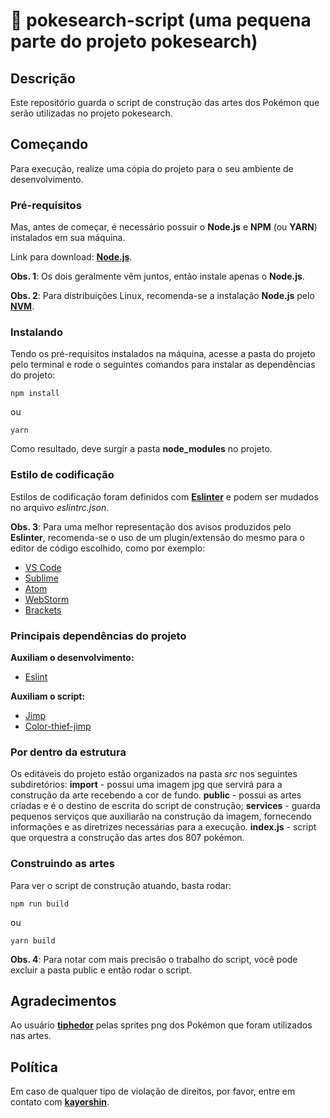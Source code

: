 # :milky_way: pokesearch-script (uma pequena parte do projeto pokesearch)

## Descrição

Este repositório guarda o script de construção das artes dos Pokémon que serão utilizadas no projeto pokesearch.

## Começando

Para execução, realize uma cópia do projeto para o seu ambiente de desenvolvimento.

### Pré-requisitos

Mas, antes de começar, é necessário possuir o **Node.js** e **NPM** (ou **YARN**) instalados em sua máquina.

Link para download: [**Node.js**](https://nodejs.org/en/download/).

**Obs. 1**: Os dois geralmente vêm juntos, então instale apenas o **Node.js**.

**Obs. 2**: Para distribuições Linux, recomenda-se a instalação **Node.js** pelo [**NVM**](https://github.com/creationix/nvm).

### Instalando

Tendo os pré-requisitos instalados na máquina, acesse a pasta do projeto pelo terminal e rode o seguintes comandos para instalar as dependências do projeto:

```
npm install
```
ou
```
yarn
```

Como resultado, deve surgir a pasta **node_modules** no projeto.

### Estilo de codificação

Estilos de codificação foram definidos com [**Eslinter**](https://eslint.org/) e podem ser mudados no arquivo *eslintrc.json*.

**Obs. 3**: Para uma melhor representação dos avisos produzidos pelo **Eslinter**, recomenda-se o uso de um plugin/extensão do mesmo para o editor de código escolhido, como por exemplo:

- [VS Code](https://marketplace.visualstudio.com/items?itemName=dbaeumer.vscode-eslint)
- [Sublime](https://github.com/SublimeLinter/SublimeLinter-eslint)
- [Atom](https://atom.io/packages/linter-eslint)
- [WebStorm](https://www.jetbrains.com/help/webstorm/eslint.html)
- [Brackets](https://github.com/brackets-userland/brackets-eslint)

### Principais dependências do projeto

**Auxiliam o desenvolvimento:**
- [Eslint](https://eslint.org/)

**Auxiliam o script:**
- [Jimp](https://github.com/oliver-moran/jimp)
- [Color-thief-jimp](https://github.com/jeanmatthieud/color-thief-jimp)

### Por dentro da estrutura

Os editáveis do projeto estão organizados na pasta *src* nos seguintes subdiretórios:
**import** - possui uma imagem jpg que servirá para a construção da arte recebendo a cor de fundo.
**public** - possui as artes criadas e é o destino de escrita do script de construção;
**services** - guarda pequenos serviços que auxiliarão na construção da imagem, fornecendo informações e as diretrizes necessárias para a execução.
**index.js** - script que orquestra a construção das artes dos 807 pokémon.

### Construindo as artes

Para ver o script de construção atuando, basta rodar:

```
npm run build
```
ou
```
yarn build
```

**Obs. 4**: Para notar com mais precisão o trabalho do script, você pode excluir a pasta public e então rodar o script.

## Agradecimentos

Ao usuário [**tiphedor**](https://github.com/tiphedor) pelas sprites png dos Pokémon que foram utilizados nas artes.

## Política

Em caso de qualquer tipo de violação de direitos, por favor, entre em contato com [**kayorshin**](https://github.com/kayorshin).



